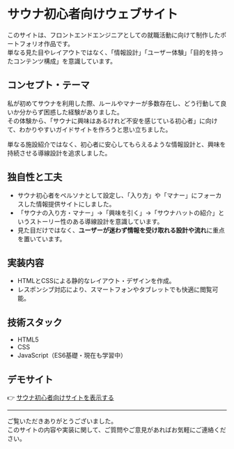 # サウナ初心者向けウェブサイト

このサイトは、フロントエンドエンジニアとしての就職活動に向けて制作したポートフォリオ作品です。  
単なる見た目やレイアウトではなく、「情報設計」「ユーザー体験」「目的を持ったコンテンツ構成」を意識しています。

## コンセプト・テーマ

私が初めてサウナを利用した際、ルールやマナーが多数存在し、どう行動して良いか分からず困惑した経験がありました。  
その体験から、「サウナに興味はあるけれど不安を感じている初心者」に向けて、わかりやすいガイドサイトを作ろうと思い立ちました。

単なる施設紹介ではなく、初心者に安心してもらえるような情報設計と、興味を持続させる導線設計を追求しました。

## 独自性と工夫

- サウナ初心者をペルソナとして設定し、「入り方」や「マナー」にフォーカスした情報提供サイトにしました。  
- 「サウナの入り方・マナー」→「興味を引く」→「サウナハットの紹介」というストーリー性のある導線設計を意識しています。
- 見た目だけではなく、**ユーザーが迷わず情報を受け取れる設計や流れ**に重点を置いています。

## 実装内容

- HTMLとCSSによる静的なレイアウト・デザインを作成。    
- レスポンシブ対応により、スマートフォンやタブレットでも快適に閲覧可能。  

## 技術スタック

- HTML5
- CSS  
- JavaScript（ES6基礎・現在も学習中）  

## デモサイト

👉 [サウナ初心者向けサイトを表示する](https://take56789.github.io/portfolio/)

---

ご覧いただきありがとうございました。  
このサイトの内容や実装に関して、ご質問やご意見があればお気軽にご連絡ください。



